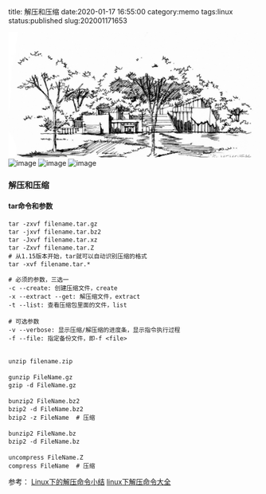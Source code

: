 title: 解压和压缩
date:2020-01-17 16:55:00
category:memo
tags:linux
status:published
slug:202001171653

![image](./images/handpaint0001.jpg)
![image]({filename}/images/handpaint0001.jpg)
![image]({static}/images/handpaint0001.jpg)
![image]({attach}/images/handpaint0001.jpg)

### 解压和压缩

#### tar命令和参数

```shell
tar -zxvf filename.tar.gz  
tar -jxvf filename.tar.bz2  
tar -Jxvf filename.tar.xz
tar -Zxvf filename.tar.Z
# 从1.15版本开始，tar就可以自动识别压缩的格式
tar -xvf filename.tar.*
```

```shell
# 必须的参数，三选一
-c --create: 创建压缩文件，create
-x --extract --get: 解压缩文件，extract
-t --list: 查看压缩包里面的文件，list

# 可选参数
-v --verbose: 显示压缩/解压缩的进度条，显示指令执行过程
-f --file: 指定备份文件，即-f <file>
```

```shell

unzip filename.zip

gunzip FileName.gz
gzip -d FileName.gz

bunzip2 FileName.bz2
bzip2 -d FileName.bz2
bzip2 -z FileName  # 压缩

bunzip2 FileName.bz
bzip2 -d FileName.bz

uncompress FileName.Z
compress FileName  # 压缩

```


参考：
[Linux下的解压命令小结](https://www.cnblogs.com/cursorhu/p/5891699.html)
[linux下解压命令大全](https://www.cnblogs.com/eoiioe/archive/2008/09/20/1294681.html)
